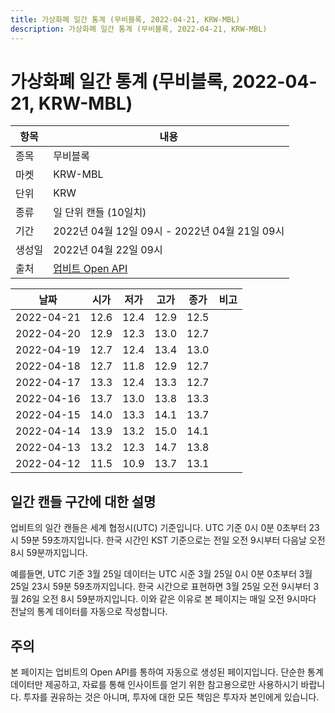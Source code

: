 ```yaml
---
title: 가상화폐 일간 통계 (무비블록, 2022-04-21, KRW-MBL)
description: 가상화폐 일간 통계 (무비블록, 2022-04-21, KRW-MBL)
---
```



가상화폐 일간 통계 (무비블록, 2022-04-21, KRW-MBL)
===

|항목|내용|
|--|--|
|종목|무비블록|
|마켓|KRW-MBL|
|단위|KRW|
|종류|일 단위 캔들 (10일치)|
|기간|2022년 04월 12일 09시 - 2022년 04월 21일 09시|
|생성일|2022년 04월 22일 09시|
|출처|[업비트 Open API](https://docs.upbit.com)|


|날짜|시가|저가|고가|종가|비고|
|--|--|--|--|--|--|
|2022-04-21|12.6|12.4|12.9|12.5|    |
|2022-04-20|12.9|12.3|13.0|12.7|    |
|2022-04-19|12.7|12.4|13.4|13.0|    |
|2022-04-18|12.7|11.8|12.9|12.7|    |
|2022-04-17|13.3|12.4|13.3|12.7|    |
|2022-04-16|13.7|13.0|13.8|13.3|    |
|2022-04-15|14.0|13.3|14.1|13.7|    |
|2022-04-14|13.9|13.2|15.0|14.1|    |
|2022-04-13|13.2|12.3|14.7|13.8|    |
|2022-04-12|11.5|10.9|13.7|13.1|    |


일간 캔들 구간에 대한 설명
---


업비트의 일간 캔들은 세계 협정시(UTC) 기준입니다. 
UTC 기준 0시 0분 0초부터 23시 59분 59초까지입니다. 
한국 시간인 KST 기준으로는 전일 오전 9시부터 다음날 오전 8시 59분까지입니다. 


예를들면, UTC 기준 3월 25일 데이터는 UTC 시준 3월 25일 0시 0분 0초부터 3월 25일 23시 59분 59초까지입니다. 
한국 시간으로 표현하면 3월 25일 오전 9시부터 3월 26일 오전 8시 59분까지입니다. 
이와 같은 이유로 본 페이지는 매일 오전 9시마다 전날의 통계 데이터를 자동으로 작성합니다. 


주의
---


본 페이지는 업비트의 Open API를 통하여 자동으로 생성된 페이지입니다. 
단순한 통계 데이터만 제공하고, 자료를 통해 인사이트를 얻기 위한 참고용으로만 사용하시기 바랍니다. 
투자를 권유하는 것은 아니며, 투자에 대한 모든 책임은 투자자 본인에게 있습니다. 
